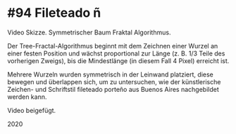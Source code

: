 # #94 Fileteado ñ

Video Skizze.
Symmetrischer Baum Fraktal Algorithmus.

Der Tree-Fractal-Algorithmus beginnt mit dem Zeichnen einer Wurzel an einer festen Position und wächst proportional zur Länge (z. B. 1/3 Teile des vorherigen Zweigs), bis die Mindestlänge (in diesem Fall 4 Pixel) erreicht ist.

Mehrere Wurzeln wurden symmetrisch in der Leinwand platziert, diese bewegen und überlappen sich, um zu untersuchen, wie der künstlerische Zeichen- und Schriftstil fileteado porteño aus Buenos Aires nachgebildet werden kann.

Video beigefügt.

2020
